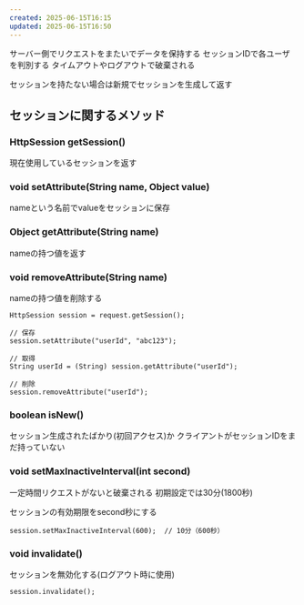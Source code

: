 ```yaml
---
created: 2025-06-15T16:15
updated: 2025-06-15T16:50
---
```


サーバー側でリクエストをまたいでデータを保持する
セッションIDで各ユーザを判別する
タイムアウトやログアウトで破棄される

セッションを持たない場合は新規でセッションを生成して返す

## セッションに関するメソッド

### HttpSession getSession()
現在使用しているセッションを返す


### void setAttribute(String name, Object value)

nameという名前でvalueをセッションに保存

### Object getAttribute(String name)

nameの持つ値を返す

### void removeAttribute(String name)

nameの持つ値を削除する

```
HttpSession session = request.getSession();

// 保存
session.setAttribute("userId", "abc123");

// 取得
String userId = (String) session.getAttribute("userId");

// 削除
session.removeAttribute("userId");

```


### boolean isNew()
セッション生成されたばかり(初回アクセス)か
クライアントがセッションIDをまだ持っていない

### void setMaxInactiveInterval(int second)
一定時間リクエストがないと破棄される
初期設定では30分(1800秒)

セッションの有効期限をsecond秒にする

```
session.setMaxInactiveInterval(600);  // 10分（600秒）
```

### void invalidate()
セッションを無効化する(ログアウト時に使用)
```
session.invalidate();

```
